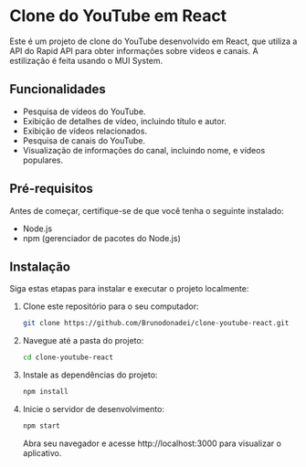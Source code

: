 # Clone do YouTube em React

Este é um projeto de clone do YouTube desenvolvido em React, que utiliza a API do Rapid API para obter informações sobre vídeos e canais. A estilização é feita usando o MUI System.

## Funcionalidades

- Pesquisa de vídeos do YouTube.
- Exibição de detalhes de vídeo, incluindo título e autor.
- Exibição de vídeos relacionados.
- Pesquisa de canais do YouTube.
- Visualização de informações do canal, incluindo nome, e vídeos populares.

## Pré-requisitos

Antes de começar, certifique-se de que você tenha o seguinte instalado:

- Node.js
- npm (gerenciador de pacotes do Node.js)

## Instalação

Siga estas etapas para instalar e executar o projeto localmente:

1. Clone este repositório para o seu computador:

   ```bash
   git clone https://github.com/Brunodonadei/clone-youtube-react.git
   ```
2. Navegue até a pasta do projeto:
   ```bash
   cd clone-youtube-react
   ```
    
3. Instale as dependências do projeto:
   ```bash
   npm install
   ```
   
5. Inicie o servidor de desenvolvimento:
   ```bash
   npm start
   ```

   Abra seu navegador e acesse http://localhost:3000 para visualizar o aplicativo.
